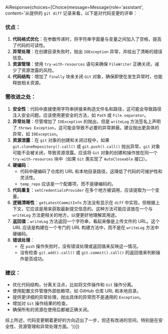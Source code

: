 AiResponse{choices=[Choice{message=Message{role='assistant', content='从提供的 `git diff` 记录来看，以下是对代码变更的评审：

### 优点：

1. **代码格式优化**：在参数传递时，将字符串字面量与变量之间加入了空格，提高了代码的可读性。
2. **异常处理**：在创建目录失败时，抛出 `IOException` 异常，并给出了清晰的错误信息。
3. **资源管理**：使用 `try-with-resources` 语句来确保 `FileWriter` 正确关闭，减少了资源泄露的风险。
4. **代码结构**：增加了 `finally` 块来关闭 `Git` 对象，确保即使在发生异常时，也能释放相关资源。

### 需改进之处：

1. **安全性**：代码中直接使用字符串拼接来构造文件名和路径，这可能会导致路径注入安全问题。应该使用更安全的方法，如 `Path` 或 `File.separator`。
2. **异常处理**：尽管增加了 `IOException` 的抛出，但是 `writeLog` 方法签名上声明了 `throws Exception`，这可能会导致不必要的异常屏蔽。建议抛出更具体的异常，如 `IOException`。
3. **资源泄露**：在 `git` 对象的创建和关闭过程中，如果 `git.cloneRepository().call()` 或 `git.push().call()` 抛出异常，`git` 对象可能不会被关闭，导致资源泄露。应该将 `Git` 对象的创建和操作放在同一个 `try-with-resources` 块中（如果 `Git` 类实现了 `AutoCloseable` 接口）。
4. **硬编码**：
   - 代码中硬编码了仓库的 URL 和本地目录路径，这降低了代码的可维护性和灵活性。
   - `temp_repo` 应该是一个配置项，而不是硬编码的。
5. **代码重复**：`setCredentialsProvider` 在多个地方被调用，应该提取为一个变量。
6. **逻辑清晰性**：`getLatestCommitInfo` 方法没有显示在 `diff` 中实现，但根据上下文，它应该是用来获取最新提交信息的。这种方法可能应该放在一个与 `writeLog` 方法更相关的地方，以便更好地理解其用途。
7. **返回值**：`writeLog` 方法返回一个字符串，看起来像是上传文件的 URL。这个 URL 应该是构建在一个专门的 URL 构建方法中，而不是在 `writeLog` 方法中硬编码。
8. **错误处理**：
   - 在 `push` 操作失败时，没有错误处理或返回值来反映这一情况。
   - 没有检查 `git.add().call()` 或 `git.commit().call()` 的返回值来判断操作是否成功。

### 建议：

- 优化代码结构，分离关注点，比如将文件操作和 `Git` 操作分离。
- 使用配置文件管理外部依赖项，如 GitHub 仓库 URL 和本地目录。
- 提供更详细的异常处理，抛出具体的异常而不是通用的 `Exception`。
- 增加对 `Git` 操作结果的检查。
- 确保所有的资源在使用后都被正确关闭。

综上所述，代码变更朝着更好的方向迈出了一步，但还有改进的空间，特别是在安全性、资源管理和异常处理方面。'}}]}